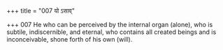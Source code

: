 +++
title = "007 यो ऽसाव्"

+++
007	He who can be perceived by the internal organ (alone), who is subtile, indiscernible, and eternal, who contains all created beings and is inconceivable, shone forth of his own (will).